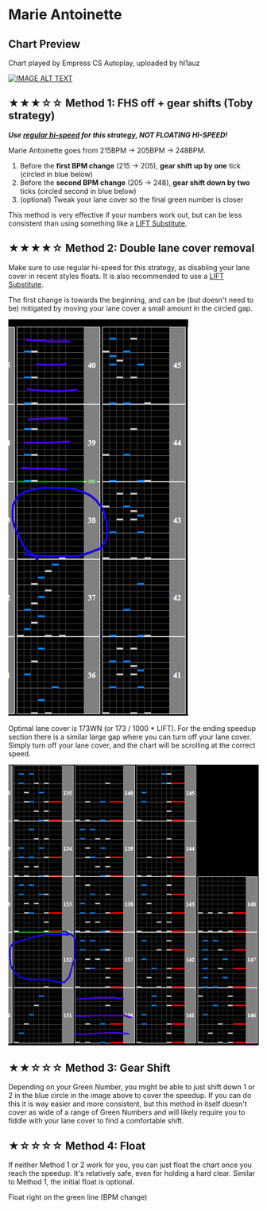 # Marie Antoinette

## Chart Preview

Chart played by Empress CS Autoplay, uploaded by hl1auz

[![IMAGE ALT TEXT](http://img.youtube.com/vi/obDbZbnaZ8c/0.jpg)](https://youtu.be/obDbZbnaZ8c?t=144 "IIDX EMPRESS - Marie Antoinette (A Vs 黑) Autoplay")

## ★★★☆☆ Method 1: FHS off + gear shifts (Toby strategy)

**_Use [regular hi-speed](../../reg_hs.md) for this strategy, NOT FLOATING HI-SPEED!_**

Marie Antoinette goes from 215BPM -> 205BPM -> 248BPM.

1. Before the **first BPM change** (215 -> 205), **gear shift up by one** tick (circled in blue below)
2. Before the **second BPM change** (205 -> 248), **gear shift down by two** ticks (circled second in blue below)
3. (optional) Tweak your lane cover so the final green number is closer

This method is very effective if your numbers work out, but can be less consistent than using something like a [LIFT Substitute](../../tech\LIFTSub.md).

## ★★★★☆ Method 2: Double lane cover removal

Make sure to use regular hi-speed for this strategy, as disabling your lane cover in recent styles floats. It is also recommended to use a [LIFT Substitute](../../tech\LIFTSub.md).

The first change is towards the beginning, and can be (but doesn't need to be) mitigated by moving your lane cover a small amount in the circled gap.

![Marie Antoinette coveroff1](MAoff1.png "cover off 1")

Optimal lane cover is 173WN (or 173 / 1000 \* LIFT). For the ending speedup section there is a similar large gap where you can turn off your lane cover. Simply turn off your lane cover, and the chart will be scrolling at the correct speed.

![Marie Antoinette coveroff2](MAoff2.png "cover off 2")

## ★★☆☆☆ Method 3: Gear Shift

Depending on your Green Number, you might be able to just shift down 1 or 2 in the blue circle in the image above to cover the speedup. If you can do this it is way easier and more consistent, but this method in itself doesn't cover as wide of a range of Green Numbers and will likely require you to fiddle with your lane cover to find a comfortable shift.

## ★☆☆☆☆ Method 4: Float

If neither Method 1 or 2 work for you, you can just float the chart once you reach the speedup. It's relatively safe, even for holding a hard clear. Similar to Method 1, the initial float is optional.

Float right on the green line (BPM change)
